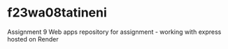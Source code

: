 # f23wa08tatineni
Assignment 9
Web apps repository for assignment - working with express hosted on Render
